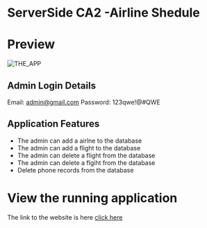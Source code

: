 # ServerSide CA2 -Airline Shedule 

# Preview

![THE_APP]([images/prev1.png](https://github.com/v-philip/Server-Side-project/blob/master/Screenshot%202023-03-22%20044818.png))


## Admin Login Details
Email: admin@gmail.com
Password: 123qwe!@#QWE



## Application Features
- The admin can add a airlne to the database
- The admin can add a flight to the database
- The admin can delete a flight from the database
- The admin can delete a flgiht from the database
- Delete phone records from the database

# View the running application


The link to the website is here
 [click here](https://mysql07.comp.dkit.ie/D00243412/AIRLINE/starter-template/starter-template/page-1.php)
 
